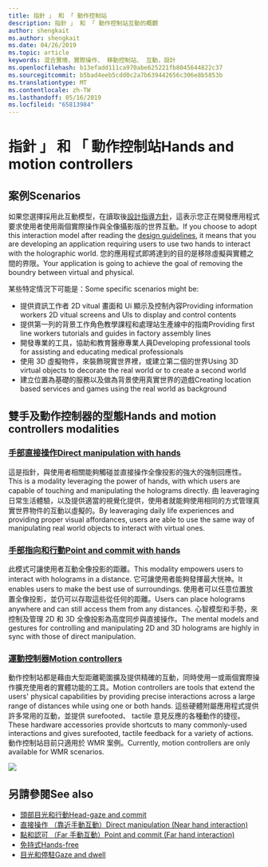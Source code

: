 ```yaml
---
title: 指針 」 和 「 動作控制站
description: 指針 」 和 「 動作控制站互動的概觀
author: shengkait
ms.author: shengkait
ms.date: 04/26/2019
ms.topic: article
keywords: 混合實境，實際操作、 移動控制站、 互動，設計
ms.openlocfilehash: b13efadd111ca970abe625221fb8045644822c37
ms.sourcegitcommit: b5bad4eeb5cdd0c2a7b639442656c306e8b5853b
ms.translationtype: MT
ms.contentlocale: zh-TW
ms.lasthandoff: 05/16/2019
ms.locfileid: "65813984"
---
```

# <a name="hands-and-motion-controllers"></a><span data-ttu-id="78505-104">指針 」 和 「 動作控制站</span><span class="sxs-lookup"><span data-stu-id="78505-104">Hands and motion controllers</span></span>
## <a name="scenarios"></a><span data-ttu-id="78505-105">案例</span><span class="sxs-lookup"><span data-stu-id="78505-105">Scenarios</span></span>
<span data-ttu-id="78505-106">如果您選擇採用此互動模型，在讀取後[設計指導方針](interaction-fundamentals.md)，這表示您正在開發應用程式要求使用者使用兩個實際操作與全像攝影版的世界互動。</span><span class="sxs-lookup"><span data-stu-id="78505-106">If you choose to adopt this interaction model after reading the [design guidelines](interaction-fundamentals.md), it means that you are developing an application requiring users to use two hands to interact with the holographic world.</span></span> <span data-ttu-id="78505-107">您的應用程式即將達到的目的是移除虛擬與實體之間的界限。</span><span class="sxs-lookup"><span data-stu-id="78505-107">Your application is going to achieve the goal of removing the boundry between virtual and physical.</span></span>

<span data-ttu-id="78505-108">某些特定情況下可能是：</span><span class="sxs-lookup"><span data-stu-id="78505-108">Some specific scenarios might be:</span></span>
* <span data-ttu-id="78505-109">提供資訊工作者 2D vitual 畫面和 Ui 顯示及控制內容</span><span class="sxs-lookup"><span data-stu-id="78505-109">Providing information workers 2D vitual screens and UIs to display and control contents</span></span>
* <span data-ttu-id="78505-110">提供第一列的背景工作角色教學課程和處理站生產線中的指南</span><span class="sxs-lookup"><span data-stu-id="78505-110">Providing first line workers tutorials and guides in factory assembly lines</span></span>
* <span data-ttu-id="78505-111">開發專業的工具，協助和教育醫療專業人員</span><span class="sxs-lookup"><span data-stu-id="78505-111">Developing professional tools for assisting and educating medical professionals</span></span>  
* <span data-ttu-id="78505-112">使用 3D 虛擬物件，來裝飾現實世界裡，或建立第二個的世界</span><span class="sxs-lookup"><span data-stu-id="78505-112">Using 3D virtual objects to decorate the real world or to create a second world</span></span> 
* <span data-ttu-id="78505-113">建立位置為基礎的服務以及做為背景使用真實世界的遊戲</span><span class="sxs-lookup"><span data-stu-id="78505-113">Creating location based services and games using the real world as background</span></span>

## <a name="hands-and-motion-controllers-modalities"></a><span data-ttu-id="78505-114">雙手及動作控制器的型態</span><span class="sxs-lookup"><span data-stu-id="78505-114">Hands and motion controllers modalities</span></span>
### <a name="direct-manipulation-with-handsdirect-manipulationmd"></a>[<span data-ttu-id="78505-115">手部直接操作</span><span class="sxs-lookup"><span data-stu-id="78505-115">Direct manipulation with hands</span></span>](direct-manipulation.md)
<span data-ttu-id="78505-116">這是指針，與使用者相關能夠觸碰並直接操作全像投影的強大的強制回應性。</span><span class="sxs-lookup"><span data-stu-id="78505-116">This is a modality leveraging the power of hands, with which users are capable of touching and manipulating the holograms directly.</span></span> <span data-ttu-id="78505-117">由 leaveraging 日常生活體驗，以及提供適當的視覺化提供，使用者就能夠使用相同的方式管理真實世界物件的互動以虛擬的。</span><span class="sxs-lookup"><span data-stu-id="78505-117">By leaveraging daily life experiences and providing proper visual affordances, users are able to use the same way of manipulating real world objects to interact with virtual ones.</span></span>   

### <a name="point-and-commit-with-handspoint-and-commitmd"></a>[<span data-ttu-id="78505-118">手部指向和行動</span><span class="sxs-lookup"><span data-stu-id="78505-118">Point and commit with hands</span></span>](point-and-commit.md)
<span data-ttu-id="78505-119">此模式可讓使用者互動全像投影的距離。</span><span class="sxs-lookup"><span data-stu-id="78505-119">This modality empowers users to interact with holograms in a distance.</span></span> <span data-ttu-id="78505-120">它可讓使用者能夠發揮最大恍神。</span><span class="sxs-lookup"><span data-stu-id="78505-120">It enables users to make the best use of surroundings.</span></span> <span data-ttu-id="78505-121">使用者可以任意位置放置全像投影，並仍可以存取這些從任何的距離。</span><span class="sxs-lookup"><span data-stu-id="78505-121">Users can place holograms anywhere and can still access them from any distances.</span></span> <span data-ttu-id="78505-122">心智模型和手勢，來控制及管理 2D 和 3D 全像投影為高度同步與直接操作。</span><span class="sxs-lookup"><span data-stu-id="78505-122">The mental models and gestures for controlling and manipulating 2D and 3D holograms are highly in sync with those of direct manipulation.</span></span>

### <a name="motion-controllersmotion-controllersmd"></a>[<span data-ttu-id="78505-123">運動控制器</span><span class="sxs-lookup"><span data-stu-id="78505-123">Motion controllers</span></span>](motion-controllers.md)
<span data-ttu-id="78505-124">動作控制站都是藉由大型距離範圍擴及提供精確的互動，同時使用一或兩個實際操作擴充使用者的實體功能的工具。</span><span class="sxs-lookup"><span data-stu-id="78505-124">Motion controllers are tools that extend the users' physical capabilities by providing precise interactions across a large range of distances while using one or both hands.</span></span> <span data-ttu-id="78505-125">這些硬體附屬應用程式提供許多常用的互動，並提供 surefooted、 tactile 意見反應的各種動作的捷徑。</span><span class="sxs-lookup"><span data-stu-id="78505-125">These hardware accessories provide shortcuts to many commonly-used interactions and gives surefooted, tactile feedback for a variety of actions.</span></span> <span data-ttu-id="78505-126">動作控制站目前只適用於 WMR 案例。</span><span class="sxs-lookup"><span data-stu-id="78505-126">Currently, motion controllers are only available for WMR scenarios.</span></span> 

![](images/Hands-and-controllers-720px.jpg)<br>

## <a name="see-also"></a><span data-ttu-id="78505-127">另請參閱</span><span class="sxs-lookup"><span data-stu-id="78505-127">See also</span></span>
* [<span data-ttu-id="78505-128">頭部目光和行動</span><span class="sxs-lookup"><span data-stu-id="78505-128">Head-gaze and commit</span></span>](gaze-and-commit.md)
* [<span data-ttu-id="78505-129">直接操作 （靠近手動互動）</span><span class="sxs-lookup"><span data-stu-id="78505-129">Direct manipulation (Near hand interaction)</span></span>](direct-manipulation.md)
* [<span data-ttu-id="78505-130">點和認可 （Far 手動互動）</span><span class="sxs-lookup"><span data-stu-id="78505-130">Point and commit (Far hand interaction)</span></span>](point-and-commit.md)
* [<span data-ttu-id="78505-131">免持式</span><span class="sxs-lookup"><span data-stu-id="78505-131">Hands-free</span></span>](hands-free.md)
* [<span data-ttu-id="78505-132">目光和停駐</span><span class="sxs-lookup"><span data-stu-id="78505-132">Gaze and dwell</span></span>](gaze-targeting.md)
